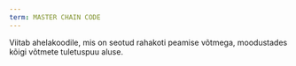```yaml
---
term: MASTER CHAIN CODE
---
```


Viitab ahelakoodile, mis on seotud rahakoti peamise võtmega, moodustades kõigi võtmete tuletuspuu aluse.